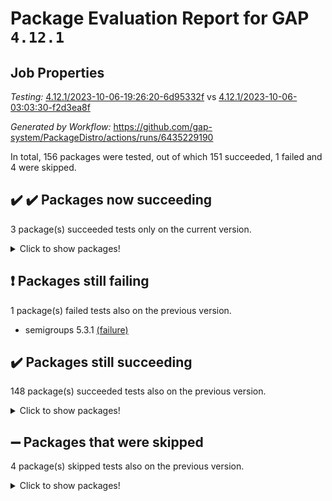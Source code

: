 # Package Evaluation Report for GAP `4.12.1`

## Job Properties

*Testing:* [4.12.1/2023-10-06-19:26:20-6d95332f](https://github.com/gap-system/PackageDistro/blob/data/reports/4.12.1/2023-10-06-19:26:20-6d95332f) vs [4.12.1/2023-10-06-03:03:30-f2d3ea8f](https://github.com/gap-system/PackageDistro/blob/data/reports/4.12.1/2023-10-06-03:03:30-f2d3ea8f)

*Generated by Workflow:* https://github.com/gap-system/PackageDistro/actions/runs/6435229190

In total, 156 packages were tested, out of which 151 succeeded, 1 failed and 4 were skipped.

## :heavy_check_mark: :heavy_check_mark: Packages now succeeding

3 package(s) succeeded tests only on the current version.
<details><summary>Click to show packages!</summary>

- curlinterface 2.3.2 [(success)](https://github.com/gap-system/PackageDistro/actions/runs/6435229190/job/17476824288) vs curlinterface 2.3.2 [(failure)](https://github.com/gap-system/PackageDistro/actions/runs/6426649806/job/17451549220)
- packagemanager 1.4.1 [(success)](https://github.com/gap-system/PackageDistro/actions/runs/6435229190/job/17476845378) vs packagemanager 1.4.1 [(failure)](https://github.com/gap-system/PackageDistro/actions/runs/6426649806/job/17451559019)
- utils 0.84 [(success)](https://github.com/gap-system/PackageDistro/actions/runs/6435229190/job/17476859212) vs utils 0.84 [(failure)](https://github.com/gap-system/PackageDistro/actions/runs/6426649806/job/17451564583)
</details>

## :exclamation: Packages still failing

1 package(s) failed tests also on the previous version.
- semigroups 5.3.1 [(failure)](https://github.com/gap-system/PackageDistro/actions/runs/6435229190/job/17476852758)

## :heavy_check_mark: Packages still succeeding

148 package(s) succeeded tests also on the previous version.
<details><summary>Click to show packages!</summary>

- 4ti2interface 2023.02-04 [(success)](https://github.com/gap-system/PackageDistro/actions/runs/6435229190/job/17476811322)
- ace 5.6.2 [(success)](https://github.com/gap-system/PackageDistro/actions/runs/6435229190/job/17476811589)
- aclib 1.3.2 [(success)](https://github.com/gap-system/PackageDistro/actions/runs/6435229190/job/17476811847)
- agt 0.3.1 [(success)](https://github.com/gap-system/PackageDistro/actions/runs/6435229190/job/17476812087)
- alnuth 3.2.1 [(success)](https://github.com/gap-system/PackageDistro/actions/runs/6435229190/job/17476812422)
- anupq 3.3.0 [(success)](https://github.com/gap-system/PackageDistro/actions/runs/6435229190/job/17476812759)
- atlasrep 2.1.7 [(success)](https://github.com/gap-system/PackageDistro/actions/runs/6435229190/job/17476817263)
- autodoc 2023.06.19 [(success)](https://github.com/gap-system/PackageDistro/actions/runs/6435229190/job/17476817787)
- automata 1.15 [(success)](https://github.com/gap-system/PackageDistro/actions/runs/6435229190/job/17476818145)
- automgrp 1.3.2 [(success)](https://github.com/gap-system/PackageDistro/actions/runs/6435229190/job/17476818518)
- autpgrp 1.11 [(success)](https://github.com/gap-system/PackageDistro/actions/runs/6435229190/job/17476818817)
- cap 2023.10-05 [(success)](https://github.com/gap-system/PackageDistro/actions/runs/6435229190/job/17476819124)
- caratinterface 2.3.5 [(success)](https://github.com/gap-system/PackageDistro/actions/runs/6435229190/job/17476819424)
- cddinterface 2022.11.01 [(success)](https://github.com/gap-system/PackageDistro/actions/runs/6435229190/job/17476819723)
- circle 1.6.6 [(success)](https://github.com/gap-system/PackageDistro/actions/runs/6435229190/job/17476820033)
- classicpres 1.22 [(success)](https://github.com/gap-system/PackageDistro/actions/runs/6435229190/job/17476820348)
- cohomolo 1.6.11 [(success)](https://github.com/gap-system/PackageDistro/actions/runs/6435229190/job/17476820695)
- congruence 1.2.5 [(success)](https://github.com/gap-system/PackageDistro/actions/runs/6435229190/job/17476821066)
- corelg 1.56 [(success)](https://github.com/gap-system/PackageDistro/actions/runs/6435229190/job/17476821412)
- crime 1.6 [(success)](https://github.com/gap-system/PackageDistro/actions/runs/6435229190/job/17476821734)
- crisp 1.4.6 [(success)](https://github.com/gap-system/PackageDistro/actions/runs/6435229190/job/17476822186)
- crypting 0.10.4 [(success)](https://github.com/gap-system/PackageDistro/actions/runs/6435229190/job/17476822577)
- cryst 4.1.26 [(success)](https://github.com/gap-system/PackageDistro/actions/runs/6435229190/job/17476822946)
- crystcat 1.1.10 [(success)](https://github.com/gap-system/PackageDistro/actions/runs/6435229190/job/17476823315)
- ctbllib 1.3.6 [(success)](https://github.com/gap-system/PackageDistro/actions/runs/6435229190/job/17476823611)
- cubefree 1.19 [(success)](https://github.com/gap-system/PackageDistro/actions/runs/6435229190/job/17476823901)
- cvec 2.8.1 [(success)](https://github.com/gap-system/PackageDistro/actions/runs/6435229190/job/17476824595)
- datastructures 0.3.0 [(success)](https://github.com/gap-system/PackageDistro/actions/runs/6435229190/job/17476824973)
- deepthought 1.0.6 [(success)](https://github.com/gap-system/PackageDistro/actions/runs/6435229190/job/17476825355)
- design 1.8 [(success)](https://github.com/gap-system/PackageDistro/actions/runs/6435229190/job/17476825658)
- difsets 2.3.1 [(success)](https://github.com/gap-system/PackageDistro/actions/runs/6435229190/job/17476825990)
- digraphs 1.6.3 [(success)](https://github.com/gap-system/PackageDistro/actions/runs/6435229190/job/17476826329)
- edim 1.3.7 [(success)](https://github.com/gap-system/PackageDistro/actions/runs/6435229190/job/17476826674)
- example 4.3.4 [(success)](https://github.com/gap-system/PackageDistro/actions/runs/6435229190/job/17476827014)
- examplesforhomalg 2023.10-01 [(success)](https://github.com/gap-system/PackageDistro/actions/runs/6435229190/job/17476827363)
- factint 1.6.3 [(success)](https://github.com/gap-system/PackageDistro/actions/runs/6435229190/job/17476827686)
- ferret 1.0.9 [(success)](https://github.com/gap-system/PackageDistro/actions/runs/6435229190/job/17476827943)
- fga 1.5.0 [(success)](https://github.com/gap-system/PackageDistro/actions/runs/6435229190/job/17476828200)
- fining 1.5.6 [(success)](https://github.com/gap-system/PackageDistro/actions/runs/6435229190/job/17476828479)
- float 1.0.3 [(success)](https://github.com/gap-system/PackageDistro/actions/runs/6435229190/job/17476828869)
- format 1.4.3 [(success)](https://github.com/gap-system/PackageDistro/actions/runs/6435229190/job/17476829135)
- forms 1.2.9 [(success)](https://github.com/gap-system/PackageDistro/actions/runs/6435229190/job/17476829446)
- fplsa 1.2.6 [(success)](https://github.com/gap-system/PackageDistro/actions/runs/6435229190/job/17476829699)
- fr 2.4.12 [(success)](https://github.com/gap-system/PackageDistro/actions/runs/6435229190/job/17476829967)
- francy 2.0.3 [(success)](https://github.com/gap-system/PackageDistro/actions/runs/6435229190/job/17476830239)
- fwtree 1.3 [(success)](https://github.com/gap-system/PackageDistro/actions/runs/6435229190/job/17476830478)
- gapdoc 1.6.6 [(success)](https://github.com/gap-system/PackageDistro/actions/runs/6435229190/job/17476830772)
- gauss 2023.02-04 [(success)](https://github.com/gap-system/PackageDistro/actions/runs/6435229190/job/17476831047)
- gaussforhomalg 2023.10-01 [(success)](https://github.com/gap-system/PackageDistro/actions/runs/6435229190/job/17476831294)
- gbnp 1.0.5 [(success)](https://github.com/gap-system/PackageDistro/actions/runs/6435229190/job/17476831556)
- generalizedmorphismsforcap 2023.08-02 [(success)](https://github.com/gap-system/PackageDistro/actions/runs/6435229190/job/17476831816)
- genss 1.6.8 [(success)](https://github.com/gap-system/PackageDistro/actions/runs/6435229190/job/17476832057)
- gradedmodules 2023.09-01 [(success)](https://github.com/gap-system/PackageDistro/actions/runs/6435229190/job/17476832307)
- gradedringforhomalg 2023.08-01 [(success)](https://github.com/gap-system/PackageDistro/actions/runs/6435229190/job/17476832549)
- grape 4.9.0 [(success)](https://github.com/gap-system/PackageDistro/actions/runs/6435229190/job/17476832910)
- groupoids 1.73 [(success)](https://github.com/gap-system/PackageDistro/actions/runs/6435229190/job/17476833177)
- grpconst 2.6.4 [(success)](https://github.com/gap-system/PackageDistro/actions/runs/6435229190/job/17476833442)
- guarana 0.96.3 [(success)](https://github.com/gap-system/PackageDistro/actions/runs/6435229190/job/17476833697)
- guava 3.18 [(success)](https://github.com/gap-system/PackageDistro/actions/runs/6435229190/job/17476833933)
- hap 1.58 [(success)](https://github.com/gap-system/PackageDistro/actions/runs/6435229190/job/17476834121)
- hapcryst 0.1.15 [(success)](https://github.com/gap-system/PackageDistro/actions/runs/6435229190/job/17476834303)
- hecke 1.5.3 [(success)](https://github.com/gap-system/PackageDistro/actions/runs/6435229190/job/17476834529)
- help 3.5 [(success)](https://github.com/gap-system/PackageDistro/actions/runs/6435229190/job/17476834740)
- homalg 2023.10-01 [(success)](https://github.com/gap-system/PackageDistro/actions/runs/6435229190/job/17476835011)
- homalgtocas 2023.08-01 [(success)](https://github.com/gap-system/PackageDistro/actions/runs/6435229190/job/17476835212)
- idrel 2.45 [(success)](https://github.com/gap-system/PackageDistro/actions/runs/6435229190/job/17476835461)
- images 1.3.1 [(success)](https://github.com/gap-system/PackageDistro/actions/runs/6435229190/job/17476835655)
- intpic 0.3.0 [(success)](https://github.com/gap-system/PackageDistro/actions/runs/6435229190/job/17476835880)
- io 4.8.1 [(success)](https://github.com/gap-system/PackageDistro/actions/runs/6435229190/job/17476836104)
- io_forhomalg 2023.02-04 [(success)](https://github.com/gap-system/PackageDistro/actions/runs/6435229190/job/17476836353)
- irredsol 1.4.4 [(success)](https://github.com/gap-system/PackageDistro/actions/runs/6435229190/job/17476836588)
- json 2.1.1 [(success)](https://github.com/gap-system/PackageDistro/actions/runs/6435229190/job/17476836808)
- jupyterkernel 1.5.0 [(success)](https://github.com/gap-system/PackageDistro/actions/runs/6435229190/job/17476837038)
- jupyterviz 1.5.6 [(success)](https://github.com/gap-system/PackageDistro/actions/runs/6435229190/job/17476837269)
- kan 1.36 [(success)](https://github.com/gap-system/PackageDistro/actions/runs/6435229190/job/17476837509)
- kbmag 1.5.11 [(success)](https://github.com/gap-system/PackageDistro/actions/runs/6435229190/job/17476837798)
- laguna 3.9.6 [(success)](https://github.com/gap-system/PackageDistro/actions/runs/6435229190/job/17476838117)
- liealgdb 2.2.1 [(success)](https://github.com/gap-system/PackageDistro/actions/runs/6435229190/job/17476838400)
- liepring 2.8 [(success)](https://github.com/gap-system/PackageDistro/actions/runs/6435229190/job/17476838674)
- liering 2.4.2 [(success)](https://github.com/gap-system/PackageDistro/actions/runs/6435229190/job/17476838891)
- linearalgebraforcap 2023.10-02 [(success)](https://github.com/gap-system/PackageDistro/actions/runs/6435229190/job/17476839123)
- localizeringforhomalg 2023.10-01 [(success)](https://github.com/gap-system/PackageDistro/actions/runs/6435229190/job/17476839378)
- loops 3.4.3 [(success)](https://github.com/gap-system/PackageDistro/actions/runs/6435229190/job/17476839625)
- lpres 1.0.3 [(success)](https://github.com/gap-system/PackageDistro/actions/runs/6435229190/job/17476839869)
- majoranaalgebras 1.5.1 [(success)](https://github.com/gap-system/PackageDistro/actions/runs/6435229190/job/17476840206)
- mapclass 1.4.6 [(success)](https://github.com/gap-system/PackageDistro/actions/runs/6435229190/job/17476840462)
- matgrp 0.70 [(success)](https://github.com/gap-system/PackageDistro/actions/runs/6435229190/job/17476840734)
- matricesforhomalg 2023.10-01 [(success)](https://github.com/gap-system/PackageDistro/actions/runs/6435229190/job/17476840986)
- modisom 2.5.4 [(success)](https://github.com/gap-system/PackageDistro/actions/runs/6435229190/job/17476841293)
- modulepresentationsforcap 2023.09-01 [(success)](https://github.com/gap-system/PackageDistro/actions/runs/6435229190/job/17476841613)
- modules 2023.10-01 [(success)](https://github.com/gap-system/PackageDistro/actions/runs/6435229190/job/17476841918)
- monoidalcategories 2023.08-11 [(success)](https://github.com/gap-system/PackageDistro/actions/runs/6435229190/job/17476842301)
- nconvex 2022.09-01 [(success)](https://github.com/gap-system/PackageDistro/actions/runs/6435229190/job/17476842644)
- nilmat 1.4.2 [(success)](https://github.com/gap-system/PackageDistro/actions/runs/6435229190/job/17476842975)
- nock 1.5 [(success)](https://github.com/gap-system/PackageDistro/actions/runs/6435229190/job/17476843314)
- normalizinterface 1.3.6 [(success)](https://github.com/gap-system/PackageDistro/actions/runs/6435229190/job/17476843745)
- nq 2.5.10 [(success)](https://github.com/gap-system/PackageDistro/actions/runs/6435229190/job/17476844051)
- numericalsgps 1.3.1 [(success)](https://github.com/gap-system/PackageDistro/actions/runs/6435229190/job/17476844395)
- openmath 11.5.3 [(success)](https://github.com/gap-system/PackageDistro/actions/runs/6435229190/job/17476844744)
- orb 4.9.0 [(success)](https://github.com/gap-system/PackageDistro/actions/runs/6435229190/job/17476845051)
- patternclass 2.4.3 [(success)](https://github.com/gap-system/PackageDistro/actions/runs/6435229190/job/17476845722)
- permut 2.0.4 [(success)](https://github.com/gap-system/PackageDistro/actions/runs/6435229190/job/17476846078)
- polenta 1.3.10 [(success)](https://github.com/gap-system/PackageDistro/actions/runs/6435229190/job/17476846355)
- polymaking 0.8.7 [(success)](https://github.com/gap-system/PackageDistro/actions/runs/6435229190/job/17476846716)
- primgrp 3.4.4 [(success)](https://github.com/gap-system/PackageDistro/actions/runs/6435229190/job/17476847063)
- profiling 2.5.4 [(success)](https://github.com/gap-system/PackageDistro/actions/runs/6435229190/job/17476847381)
- qpa 1.34 [(success)](https://github.com/gap-system/PackageDistro/actions/runs/6435229190/job/17476847810)
- quagroup 1.8.3 [(success)](https://github.com/gap-system/PackageDistro/actions/runs/6435229190/job/17476848138)
- radiroot 2.9 [(success)](https://github.com/gap-system/PackageDistro/actions/runs/6435229190/job/17476848458)
- rcwa 4.7.1 [(success)](https://github.com/gap-system/PackageDistro/actions/runs/6435229190/job/17476848756)
- rds 1.8 [(success)](https://github.com/gap-system/PackageDistro/actions/runs/6435229190/job/17476849097)
- recog 1.4.2 [(success)](https://github.com/gap-system/PackageDistro/actions/runs/6435229190/job/17476849426)
- repndecomp 1.3.0 [(success)](https://github.com/gap-system/PackageDistro/actions/runs/6435229190/job/17476849731)
- repsn 3.1.1 [(success)](https://github.com/gap-system/PackageDistro/actions/runs/6435229190/job/17476850246)
- resclasses 4.7.3 [(success)](https://github.com/gap-system/PackageDistro/actions/runs/6435229190/job/17476851469)
- ringsforhomalg 2023.09-01 [(success)](https://github.com/gap-system/PackageDistro/actions/runs/6435229190/job/17476851769)
- sco 2023.08-01 [(success)](https://github.com/gap-system/PackageDistro/actions/runs/6435229190/job/17476852117)
- scscp 2.4.1 [(success)](https://github.com/gap-system/PackageDistro/actions/runs/6435229190/job/17476852431)
- sglppow 2.3 [(success)](https://github.com/gap-system/PackageDistro/actions/runs/6435229190/job/17476853046)
- sgpviz 0.999.5 [(success)](https://github.com/gap-system/PackageDistro/actions/runs/6435229190/job/17476853382)
- simpcomp 2.1.14 [(success)](https://github.com/gap-system/PackageDistro/actions/runs/6435229190/job/17476853664)
- singular 2023.02.09 [(success)](https://github.com/gap-system/PackageDistro/actions/runs/6435229190/job/17476853937)
- sl2reps 1.1 [(success)](https://github.com/gap-system/PackageDistro/actions/runs/6435229190/job/17476854198)
- sla 1.5.3 [(success)](https://github.com/gap-system/PackageDistro/actions/runs/6435229190/job/17476854434)
- smallgrp 1.5.3 [(success)](https://github.com/gap-system/PackageDistro/actions/runs/6435229190/job/17476854663)
- smallsemi 0.6.13 [(success)](https://github.com/gap-system/PackageDistro/actions/runs/6435229190/job/17476854925)
- sonata 2.9.6 [(success)](https://github.com/gap-system/PackageDistro/actions/runs/6435229190/job/17476855183)
- sophus 1.27 [(success)](https://github.com/gap-system/PackageDistro/actions/runs/6435229190/job/17476855433)
- sotgrps 1.2 [(success)](https://github.com/gap-system/PackageDistro/actions/runs/6435229190/job/17476855672)
- spinsym 1.5.2 [(success)](https://github.com/gap-system/PackageDistro/actions/runs/6435229190/job/17476856138)
- standardff 1.0 [(success)](https://github.com/gap-system/PackageDistro/actions/runs/6435229190/job/17476856505)
- symbcompcc 1.3.2 [(success)](https://github.com/gap-system/PackageDistro/actions/runs/6435229190/job/17476856814)
- thelma 1.3 [(success)](https://github.com/gap-system/PackageDistro/actions/runs/6435229190/job/17476857078)
- tomlib 1.2.9 [(success)](https://github.com/gap-system/PackageDistro/actions/runs/6435229190/job/17476857324)
- toolsforhomalg 2023.07-01 [(success)](https://github.com/gap-system/PackageDistro/actions/runs/6435229190/job/17476857555)
- toric 1.9.5 [(success)](https://github.com/gap-system/PackageDistro/actions/runs/6435229190/job/17476857795)
- toricvarieties 2022.07.13 [(success)](https://github.com/gap-system/PackageDistro/actions/runs/6435229190/job/17476858041)
- transgrp 3.6.4 [(success)](https://github.com/gap-system/PackageDistro/actions/runs/6435229190/job/17476858259)
- ugaly 4.1.3 [(success)](https://github.com/gap-system/PackageDistro/actions/runs/6435229190/job/17476858510)
- unipot 1.5 [(success)](https://github.com/gap-system/PackageDistro/actions/runs/6435229190/job/17476858766)
- unitlib 4.2.0 [(success)](https://github.com/gap-system/PackageDistro/actions/runs/6435229190/job/17476858974)
- uuid 0.7 [(success)](https://github.com/gap-system/PackageDistro/actions/runs/6435229190/job/17476859676)
- walrus 0.9991 [(success)](https://github.com/gap-system/PackageDistro/actions/runs/6435229190/job/17476859932)
- wedderga 4.10.4 [(success)](https://github.com/gap-system/PackageDistro/actions/runs/6435229190/job/17476860187)
- xmod 2.91 [(success)](https://github.com/gap-system/PackageDistro/actions/runs/6435229190/job/17476860432)
- xmodalg 1.23 [(success)](https://github.com/gap-system/PackageDistro/actions/runs/6435229190/job/17476860703)
- yangbaxter 0.10.3 [(success)](https://github.com/gap-system/PackageDistro/actions/runs/6435229190/job/17476861024)
- zeromqinterface 0.14 [(success)](https://github.com/gap-system/PackageDistro/actions/runs/6435229190/job/17476861383)
</details>

## :heavy_minus_sign: Packages that were skipped

4 package(s) skipped tests also on the previous version.
<details><summary>Click to show packages!</summary>

- browse 1.8.21 [(skipped)](https://github.com/gap-system/PackageDistro/actions/runs/6435229190/job/17476041303)
- itc 1.5.1 [(skipped)](https://github.com/gap-system/PackageDistro/actions/runs/6435229190/job/17476041303)
- polycyclic 2.16 [(skipped)](https://github.com/gap-system/PackageDistro/actions/runs/6435229190/job/17476041303)
- xgap 4.31 [(skipped)](https://github.com/gap-system/PackageDistro/actions/runs/6435229190/job/17476041303)
</details>


